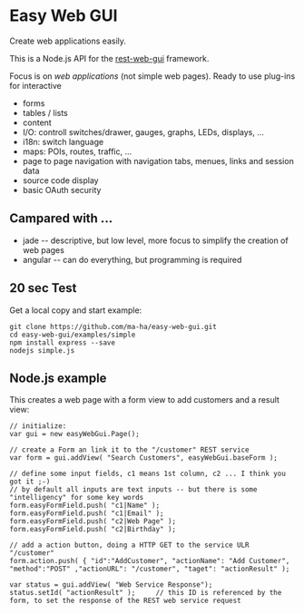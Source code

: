 # Easy Web GUI
Create web applications easily. 

This is a Node.js API for the [rest-web-gui](https://github.com/ma-ha/rest-web-ui) framework.

Focus is on _web applications_ (not simple web pages). Ready to use plug-ins for interactive
* forms
* tables / lists
* content
* I/O: controll switches/drawer, gauges, graphs, LEDs, displays, ...
* i18n: switch language
* maps: POIs, routes, traffic, ...
* page to page navigation with navigation tabs, menues, links and session data
* source code display
* basic OAuth security

## Campared with ...
* jade -- descriptive, but low level, more focus to simplify the creation of web pages
* angular -- can do everything, but programming is required

## 20 sec Test
Get a local copy and start example:

	git clone https://github.com/ma-ha/easy-web-gui.git
	cd easy-web-gui/examples/simple
	npm install express --save
	nodejs simple.js


## Node.js example
This creates a web page with a form view to add customers and a result view:

	// initialize:
	var gui = new easyWebGui.Page();
	
	// create a Form an link it to the "/customer" REST service
	var form = gui.addView( "Search Customers", easyWebGui.baseForm );	
	
	// define some input fields, c1 means 1st column, c2 ... I think you got it ;-)
	// by default all inputs are text inputs -- but there is some "intelligency" for some key words 
	form.easyFormField.push( "c1|Name" );							
	form.easyFormField.push( "c1|Email" );  						
	form.easyFormField.push( "c2|Web Page" );  						
	form.easyFormField.push( "c2|Birthday" );
	  						
	// add a action button, doing a HTTP GET to the service ULR "/customer"
	form.action.push( { "id":"AddCustomer", "actionName": "Add Customer", "method":"POST" ,"actionURL": "/customer", "taget": "actionResult" );
	
	var status = gui.addView( "Web Service Response");	
 	status.setId( "actionResult" ); 	// this ID is referenced by the form, to set the response of the REST web service request
	
	

